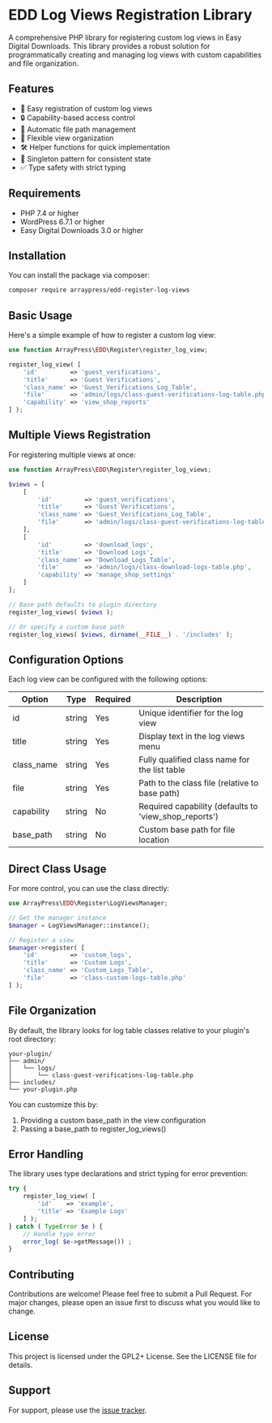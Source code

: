 # EDD Log Views Registration Library

A comprehensive PHP library for registering custom log views in Easy Digital Downloads. This library provides a robust solution for programmatically creating and managing log views with custom capabilities and file organization.

## Features

- 🚀 Easy registration of custom log views
- 🔒 Capability-based access control
- 📁 Automatic file path management
- 🎯 Flexible view organization
- 🛠️ Helper functions for quick implementation
- 🔄 Singleton pattern for consistent state
- ✅ Type safety with strict typing

## Requirements

- PHP 7.4 or higher
- WordPress 6.7.1 or higher
- Easy Digital Downloads 3.0 or higher

## Installation

You can install the package via composer:

```bash
composer require arraypress/edd-register-log-views
```

## Basic Usage

Here's a simple example of how to register a custom log view:

```php
use function ArrayPress\EDD\Register\register_log_view;

register_log_view( [
    'id'         => 'guest_verifications',
    'title'      => 'Guest Verifications',
    'class_name' => 'Guest_Verifications_Log_Table',
    'file'       => 'admin/logs/class-guest-verifications-log-table.php',
    'capability' => 'view_shop_reports'
] );
```

## Multiple Views Registration

For registering multiple views at once:

```php
use function ArrayPress\EDD\Register\register_log_views;

$views = [
    [
        'id'         => 'guest_verifications',
        'title'      => 'Guest Verifications',
        'class_name' => 'Guest_Verifications_Log_Table',
        'file'       => 'admin/logs/class-guest-verifications-log-table.php'
    ],
    [
        'id'         => 'download_logs',
        'title'      => 'Download Logs',
        'class_name' => 'Download_Logs_Table',
        'file'       => 'admin/logs/class-download-logs-table.php',
        'capability' => 'manage_shop_settings'
    ]
];

// Base path defaults to plugin directory
register_log_views( $views );

// Or specify a custom base path
register_log_views( $views, dirname(__FILE__) . '/includes' );
```

## Configuration Options

Each log view can be configured with the following options:

| Option | Type | Required | Description |
|--------|------|----------|-------------|
| id | string | Yes | Unique identifier for the log view |
| title | string | Yes | Display text in the log views menu |
| class_name | string | Yes | Fully qualified class name for the list table |
| file | string | Yes | Path to the class file (relative to base path) |
| capability | string | No | Required capability (defaults to 'view_shop_reports') |
| base_path | string | No | Custom base path for file location |

## Direct Class Usage

For more control, you can use the class directly:

```php
use ArrayPress\EDD\Register\LogViewsManager;

// Get the manager instance
$manager = LogViewsManager::instance();

// Register a view
$manager->register( [
    'id'         => 'custom_logs',
    'title'      => 'Custom Logs',
    'class_name' => 'Custom_Logs_Table',
    'file'       => 'class-custom-logs-table.php'
] );
```

## File Organization

By default, the library looks for log table classes relative to your plugin's root directory:

```
your-plugin/
├── admin/
│   └── logs/
│       └── class-guest-verifications-log-table.php
├── includes/
└── your-plugin.php
```

You can customize this by:
1. Providing a custom base_path in the view configuration
2. Passing a base_path to register_log_views()

## Error Handling

The library uses type declarations and strict typing for error prevention:

```php
try {
    register_log_view( [
        'id'    => 'example',
        'title' => 'Example Logs'
    ] );
} catch ( TypeError $e ) {
    // Handle type error
    error_log( $e->getMessage()) ;
}
```

## Contributing

Contributions are welcome! Please feel free to submit a Pull Request. For major changes, please open an issue first to discuss what you would like to change.

## License

This project is licensed under the GPL2+ License. See the LICENSE file for details.

## Support

For support, please use the [issue tracker](https://github.com/arraypress/edd-register-log-views/issues).